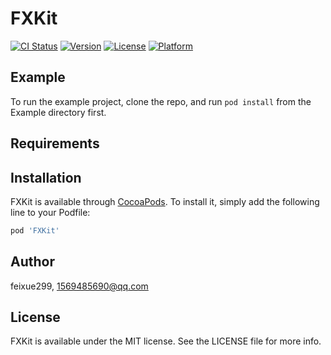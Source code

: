 # FXKit

[![CI Status](https://img.shields.io/travis/feixue299/FXKit.svg?style=flat)](https://travis-ci.org/feixue299/FXKit)
[![Version](https://img.shields.io/cocoapods/v/FXKit.svg?style=flat)](https://cocoapods.org/pods/FXKit)
[![License](https://img.shields.io/cocoapods/l/FXKit.svg?style=flat)](https://cocoapods.org/pods/FXKit)
[![Platform](https://img.shields.io/cocoapods/p/FXKit.svg?style=flat)](https://cocoapods.org/pods/FXKit)

## Example

To run the example project, clone the repo, and run `pod install` from the Example directory first.

## Requirements

## Installation

FXKit is available through [CocoaPods](https://cocoapods.org). To install
it, simply add the following line to your Podfile:

```ruby
pod 'FXKit'
```

## Author

feixue299, 1569485690@qq.com

## License

FXKit is available under the MIT license. See the LICENSE file for more info.
